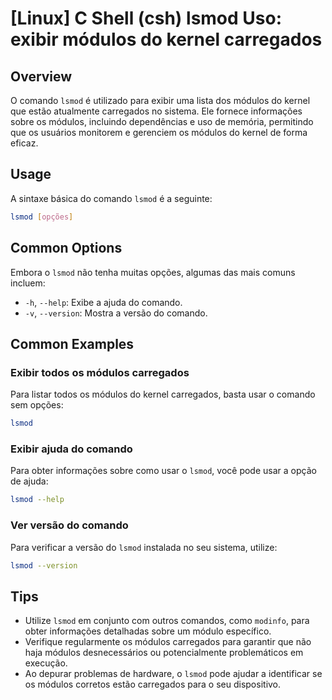 # [Linux] C Shell (csh) lsmod Uso: exibir módulos do kernel carregados

## Overview
O comando `lsmod` é utilizado para exibir uma lista dos módulos do kernel que estão atualmente carregados no sistema. Ele fornece informações sobre os módulos, incluindo dependências e uso de memória, permitindo que os usuários monitorem e gerenciem os módulos do kernel de forma eficaz.

## Usage
A sintaxe básica do comando `lsmod` é a seguinte:

```bash
lsmod [opções]
```

## Common Options
Embora o `lsmod` não tenha muitas opções, algumas das mais comuns incluem:

- `-h`, `--help`: Exibe a ajuda do comando.
- `-v`, `--version`: Mostra a versão do comando.

## Common Examples

### Exibir todos os módulos carregados
Para listar todos os módulos do kernel carregados, basta usar o comando sem opções:

```bash
lsmod
```

### Exibir ajuda do comando
Para obter informações sobre como usar o `lsmod`, você pode usar a opção de ajuda:

```bash
lsmod --help
```

### Ver versão do comando
Para verificar a versão do `lsmod` instalada no seu sistema, utilize:

```bash
lsmod --version
```

## Tips
- Utilize `lsmod` em conjunto com outros comandos, como `modinfo`, para obter informações detalhadas sobre um módulo específico.
- Verifique regularmente os módulos carregados para garantir que não haja módulos desnecessários ou potencialmente problemáticos em execução.
- Ao depurar problemas de hardware, o `lsmod` pode ajudar a identificar se os módulos corretos estão carregados para o seu dispositivo.